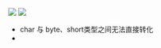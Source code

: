 ![](https://gitee.com/codebysandwich/source/raw/master/picgo/2022-09/OnJava.png)
![](https://gitee.com/codebysandwich/source/raw/master/picgo/2022-11/20221129104704.png)

- char 与 byte、short类型之间无法直接转化
- 